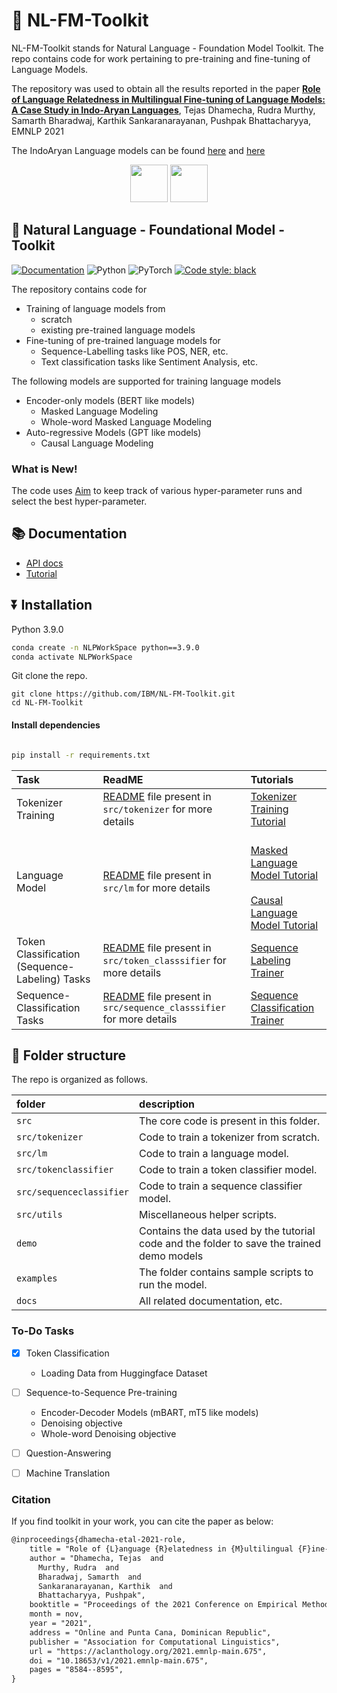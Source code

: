 # 🔬 NL-FM-Toolkit
NL-FM-Toolkit stands for Natural Language - Foundation Model Toolkit. The repo contains code for work pertaining to pre-training and fine-tuning of Language Models. 

The repository was used to obtain all the results reported in the paper [**Role of Language Relatedness in Multilingual Fine-tuning of Language Models: A Case Study in Indo-Aryan Languages**](https://aclanthology.org/2021.emnlp-main.675/), Tejas Dhamecha, Rudra Murthy, Samarth Bharadwaj, Karthik Sankaranarayanan, Pushpak Bhattacharyya, EMNLP 2021

The IndoAryan Language models can be found [here](https://huggingface.co/ibm/ia-multilingual-transliterated-roberta) and [here](https://huggingface.co/ibm/ia-multilingual-original-script-roberta)

<div align="center">
    <img src="https://user-images.githubusercontent.com/13848158/155354389-d0301620-77ea-4629-a743-f7aa249e14b5.png" width="60">
    <img src="https://user-images.githubusercontent.com/13848158/155354342-7df0ef5e-63d2-4df7-b9f1-d2fc0e95f53f.png" width="60">
</div>

## 🔬 Natural Language - Foundational Model - Toolkit


[![Documentation](https://img.shields.io/badge/docs-latest-blue.svg)](https://ibm.github.io/NL-FM-Toolkit/)
![Python](https://img.shields.io/badge/python-39)
![PyTorch](https://img.shields.io/badge/pytorch-PyTorch-green)
[![Code style: black](https://img.shields.io/badge/code%20style-black-000000.svg)](https://github.com/psf/black) 

The repository contains code for
- Training of language models from
    - scratch
    - existing pre-trained language models
- Fine-tuning of pre-trained language models for
    - Sequence-Labelling tasks like POS, NER, etc.
    - Text classification tasks like Sentiment Analysis, etc.


The following models are supported for training language models
- Encoder-only models (BERT like models)
    - Masked Language Modeling
    - Whole-word Masked Language Modeling
- Auto-regressive Models (GPT like models)
    - Causal Language Modeling

### What is New!
The code uses [Aim](https://github.com/aimhubio/aim) to keep track of various hyper-parameter runs and select the best hyper-parameter.


## 📚 Documentation

- [API docs](https://ibm.github.io/NL-FM-Toolkit/modules/index.html)
- [Tutorial](https://ibm.github.io/NL-FM-Toolkit/intro.html)

## ⏬ Installation

Python 3.9.0
```bash
conda create -n NLPWorkSpace python==3.9.0
conda activate NLPWorkSpace
```

Git clone the repo.

```
git clone https://github.com/IBM/NL-FM-Toolkit.git
cd NL-FM-Toolkit
```

#### Install dependencies
```bash

pip install -r requirements.txt
```

| **Task** | **ReadME** | **Tutorials** |
|:---|:---|:---|
| Tokenizer Training | [README](src/tokenizer/README.md) file present in `src/tokenizer` for more details | [Tokenizer Training Tutorial](https://ibm.github.io/NL-FM-Toolkit/tokenizer_train.html) |
| Language Model | [README](src/lm/README.md) file present in `src/lm` for more details | <br> [Masked Language Model Tutorial](https://ibm.github.io/NL-FM-Toolkit/mlm_train.html) </br> <br>[Causal Language Model Tutorial](https://ibm.github.io/NL-FM-Toolkit/clm_train.html)  |
| Token Classification (Sequence-Labeling) Tasks | [README](src/tokenclassifier/README.md) file present in `src/token_classsifier` for more details | [Sequence Labeling Trainer](https://ibm.github.io/NL-FM-Toolkit/token_classifier_train.html) |
| Sequence-Classification Tasks | [README](src/sequenceclassifier/README.md) file present in `src/sequence_classsifier` for more details | [Sequence Classification Trainer](https://ibm.github.io/NL-FM-Toolkit/sequence_classifier_train.html) |


## 📁 Folder structure

The repo is organized as follows.

folder | description
:--- | :---
`src` | The core code is present in this folder.
`src/tokenizer` | Code to train a tokenizer from scratch.
`src/lm` | Code to train a language model.
`src/tokenclassifier` | Code to train a token classifier model.
`src/sequenceclassifier` | Code to train a sequence classifier model.
`src/utils` | Miscellaneous helper scripts.
`demo` | Contains the data used by the tutorial code and the folder to save the trained demo models
`examples` | The folder contains sample scripts to run the model.
`docs` | All related documentation, etc.

### To-Do Tasks

- [x] Token Classification
    - Loading Data from Huggingface Dataset

- [ ] Sequence-to-Sequence Pre-training
    - Encoder-Decoder Models (mBART, mT5 like models)
    - Denoising objective
    - Whole-word Denoising objective

- [ ] Question-Answering
- [ ] Machine Translation


### Citation

If you find toolkit in your work, you can cite the paper as below:

```latex
@inproceedings{dhamecha-etal-2021-role,
    title = "Role of {L}anguage {R}elatedness in {M}ultilingual {F}ine-tuning of {L}anguage {M}odels: {A} {C}ase {S}tudy in {I}ndo-{A}ryan {L}anguages",
    author = "Dhamecha, Tejas  and
      Murthy, Rudra  and
      Bharadwaj, Samarth  and
      Sankaranarayanan, Karthik  and
      Bhattacharyya, Pushpak",
    booktitle = "Proceedings of the 2021 Conference on Empirical Methods in Natural Language Processing",
    month = nov,
    year = "2021",
    address = "Online and Punta Cana, Dominican Republic",
    publisher = "Association for Computational Linguistics",
    url = "https://aclanthology.org/2021.emnlp-main.675",
    doi = "10.18653/v1/2021.emnlp-main.675",
    pages = "8584--8595",
}
```
